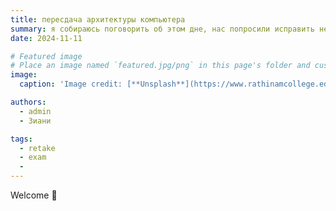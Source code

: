 ```yaml
---
title: пересдача архитектуры компьютера
summary: я собираюсь поговорить об этом дне, нас попросили исправить некоторые проблемы, показать результаты и объяснить учителю о сайте
date: 2024-11-11

# Featured image
# Place an image named `featured.jpg/png` in this page's folder and customize its options here.
image:
  caption: 'Image credit: [**Unsplash**](https://www.rathinamcollege.edu.in/wp-content/uploads/2021/02/exam-rules-410x205.png)'

authors:
  - admin
  - Зиани 

tags:
  - retake
  - exam
  - 
---
```


Welcome 👋


